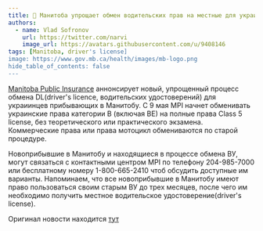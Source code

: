 ```yaml
---
title: 🦬 Манитоба упрощает обмен водительских прав на местные для украинцев.
authors:
  - name: Vlad Sofronov
    url: https://twitter.com/narvi
    image_url: https://avatars.githubusercontent.com/u/9408146
tags: [Manitoba, driver's license]
image: https://www.gov.mb.ca/health/images/mb-logo.png
hide_table_of_contents: false
---
```


[Manitoba Public Insurance](https://www.mpi.mb.ca/Pages/Home.aspx) аннонсирует новый, упрощенный процесс обмена DL(driver's licence, водительских удостоверений) для украиинцев прибывающих в Манитобу. С 9 мая MPI начнет обменивать украинские права категории B (включая BE) на полные права Class 5 license, без теоретического или практического экзамена. Коммерческие права или права мотоцикл обмениваются по старой процедуре.  

Новоприбывшие в Манитобу и находящиеся в процессе обмена ВУ, могут связаться с контактными центром MPI по телефону 204-985-7000 или бесплатному номеру 1-800-665-2410 чтоб обсудить доступные им варианты. Напоминаем, что все новоприбывшие в Манитобу имеют право пользоваться своим старым ВУ до трех месяцев, после чего им необходимо получить местное водительское удостоверение(driver's license).  

Оригинал новости находится [тут](https://www.mpi.mb.ca/Pages/nr2022may9.aspx)
